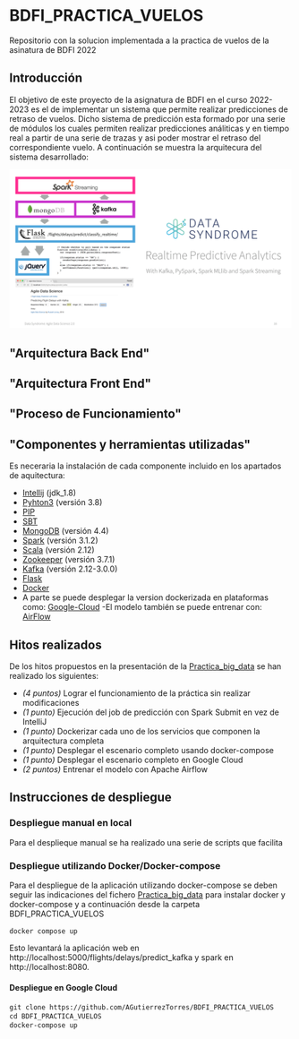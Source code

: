 # BDFI_PRACTICA_VUELOS
Repositorio con la solucion implementada a la practica de vuelos de la asinatura de BDFI 2022

## Introducción
El objetivo de este proyecto de la asignatura de BDFI en el curso 2022-2023 es el de implementar un sistema que permite realizar predicciones de retraso de vuelos. Dicho sistema de predicción esta formado por una serie de módulos los cuales permiten realizar predicciones análiticas y en tiempo real a partir de una serie de trazas y asi poder mostrar el retraso del correspondiente vuelo.
A continuación se muestra la arquitecura del sistema desarrollado:

[<img src="images/video_course_cover.png">](http://datasyndrome.com/video)

## "Arquitectura Back End"
## "Arquitectura Front End"
## "Proceso de Funcionamiento"
## "Componentes y herramientas utilizadas"
Es neceraria la instalación de cada componente incluido en los apartados de aquitectura:
- [Intellij](https://www.jetbrains.com/help/idea/installation-guide.html) (jdk_1.8)
- [Pyhton3](https://realpython.com/installing-python/) (versión 3.8)
- [PIP](https://pip.pypa.io/en/stable/installing/)
- [SBT](https://www.scala-sbt.org/release/docs/Setup.html) 
- [MongoDB](https://docs.mongodb.com/manual/installation/) (versión 4.4)
- [Spark](https://spark.apache.org/docs/latest/) (versión 3.1.2)
- [Scala](https://www.scala-lang.org) (versión 2.12)
- [Zookeeper](https://zookeeper.apache.org/releases.html) (versión 3.7.1)
- [Kafka](https://kafka.apache.org/quickstart) (versión 2.12-3.0.0)
- [Flask](https://flask.palletsprojects.com/en/2.2.x/)
- [Docker](https://www.docker.com/)
- A parte se puede desplegar la version dockerizada en plataformas como: [Google-Cloud](https://cloud.google.com/)
-El modelo también se puede entrenar con: [AirFlow](https://airflow.apache.org/docs/apache-airflow/stable/start.html)
## Hitos realizados
De los hitos propuestos en la presentación de la [Practica_big_data](https://github.com/ging/practica_big_data_2019) se han realizado los siguientes:
* *(4 puntos)* Lograr el funcionamiento de la práctica sin realizar modificaciones
*	*(1 punto)* Ejecución del job de predicción con Spark Submit en vez de IntelliJ
*	*(1 punto)* Dockerizar cada uno de los servicios que componen la arquitectura completa
*	*(1 punto)* Desplegar el escenario completo usando docker-compose
*	*(1 punto)* Desplegar el escenario completo en Google Cloud
*	*(2 puntos)* Entrenar el modelo con Apache Airflow
## Instrucciones de despliegue
### Despliegue manual en local
Para el desplieque manual se ha realizado una serie de scripts que facilita
### Despliegue utilizando Docker/Docker-compose
Para el despliegue de la aplicación utilizando docker-compose se deben seguir las indicaciones del fichero
[Practica_big_data](https://github.com/ging/practica_big_data_2019) para instalar docker y docker-compose y a continuación desde la carpeta BDFI_PRACTICA_VUELOS
```
docker compose up
```
Esto levantará la aplicación web en http://localhost:5000/flights/delays/predict_kafka y spark en http://localhost:8080.
#### Despliegue en Google Cloud

```
git clone https://github.com/AGutierrezTorres/BDFI_PRACTICA_VUELOS
cd BDFI_PRACTICA_VUELOS
docker-compose up
```
